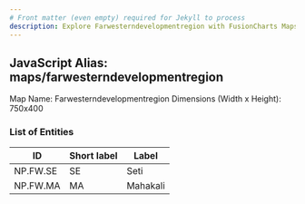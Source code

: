 ```yaml
---
# Front matter (even empty) required for Jekyll to process
description: Explore Farwesterndevelopmentregion with FusionCharts Maps – Detailed features for seamless integration. Try now & enhance your data visualization today! 
---
```


## JavaScript Alias: maps/farwesterndevelopmentregion

Map Name: Farwesterndevelopmentregion
Dimensions (Width x Height): 750x400






### List of Entities

ID | Short label | Label
---|---|---|
NP.FW.SE|SE|Seti	
NP.FW.MA|MA|Mahakali